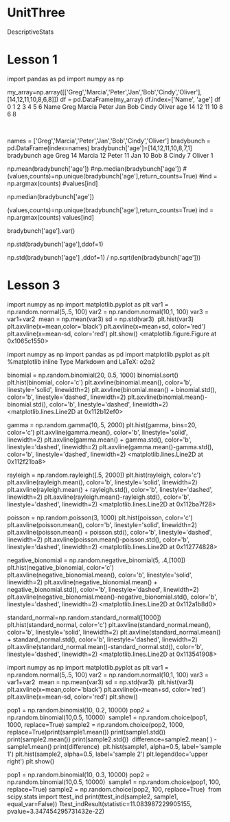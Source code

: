 # UnitThree
DescriptiveStats

# Lesson 1
import pandas as pd
import numpy as np

my_array=np.array([['Greg','Marcia','Peter','Jan','Bob','Cindy','Oliver'],[14,12,11,10,8,6,8]])
df = pd.DataFrame(my_array)
df.index=['Name', 'age']
df
0	1	2	3	4	5	6
Name	Greg	Marcia	Peter	Jan	Bob	Cindy	Oliver
age	14	12	11	10	8	6	8

​

names = ['Greg','Marcia','Peter','Jan','Bob','Cindy','Oliver']
​
bradybunch = pd.DataFrame(index=names)
​
bradybunch['age']=[14,12,11,10,8,7,1]
bradybunch
age
Greg	14
Marcia	12
Peter	11
Jan	10
Bob	8
Cindy	7
Oliver	1

np.mean(bradybunch['age'])
#np.median(bradybunch['age'])
#(values,counts)=np.unique(bradybunch['age'],return_counts=True)
#ind = np.argmax(counts)
#values[ind]


np.median(bradybunch['age'])


(values,counts)=np.unique(bradybunch['age'],return_counts=True)
ind = np.argmax(counts)
values[ind]


bradybunch['age'].var()


np.std(bradybunch['age'],ddof=1)


np.std(bradybunch['age'] ,ddof=1) / np.sqrt(len(bradybunch['age']))



# Lesson 3
import numpy as np
import matplotlib.pyplot as plt
var1 = np.random.normal(5,.5, 100)
var2 = np.random.normal(10,1, 100)
var3 = var1+var2
​
mean = np.mean(var3)
sd = np.std(var3)
​
plt.hist(var3)
plt.axvline(x=mean,color='black')
plt.axvline(x=mean+sd, color='red')
plt.axvline(x=mean-sd, color='red')
plt.show()
<matplotlib.figure.Figure at 0x1065c1550>

import numpy as np
import pandas as pd
import matplotlib.pyplot as plt
%matplotlib inline
Type Markdown and LaTeX:  α2α2 

binomial = np.random.binomial(20, 0.5, 1000)
binomial.sort()
plt.hist(binomial, color='c')
plt.axvline(binomial.mean(), color='b', linestyle='solid', linewidth=2)
plt.axvline(binomial.mean() + binomial.std(), color='b', linestyle='dashed', linewidth=2)
plt.axvline(binomial.mean()-binomial.std(), color='b', linestyle='dashed', linewidth=2)
<matplotlib.lines.Line2D at 0x112b12ef0>


gamma = np.random.gamma(10,.5, 2000)
plt.hist(gamma, bins=20, color='c')
plt.axvline(gamma.mean(), color='b', linestyle='solid', linewidth=2)
plt.axvline(gamma.mean() + gamma.std(), color='b', linestyle='dashed', linewidth=2)
plt.axvline(gamma.mean()-gamma.std(), color='b', linestyle='dashed', linewidth=2)
<matplotlib.lines.Line2D at 0x112f21ba8>


rayleigh = np.random.rayleigh([.5, 2000])
plt.hist(rayleigh, color='c')
plt.axvline(rayleigh.mean(), color='b', linestyle='solid', linewidth=2)
plt.axvline(rayleigh.mean() + rayleigh.std(), color='b', linestyle='dashed', linewidth=2)
plt.axvline(rayleigh.mean()-rayleigh.std(), color='b', linestyle='dashed', linewidth=2)
<matplotlib.lines.Line2D at 0x112ba7f28>


poisson = np.random.poisson(3, 1000)
plt.hist(poisson, color='c')
plt.axvline(poisson.mean(), color='b', linestyle='solid', linewidth=2)
plt.axvline(poisson.mean() + poisson.std(), color='b', linestyle='dashed', linewidth=2)
plt.axvline(poisson.mean()-poisson.std(), color='b', linestyle='dashed', linewidth=2)
<matplotlib.lines.Line2D at 0x112774828>


negative_bionomial = np.random.negative_binomial(5, .4,[100])
plt.hist(negative_bionomial, color='c')
plt.axvline(negative_bionomial.mean(), color='b', linestyle='solid', linewidth=2)
plt.axvline(negative_bionomial.mean() + negative_bionomial.std(), color='b', linestyle='dashed', linewidth=2)
plt.axvline(negative_bionomial.mean()-negative_bionomial.std(), color='b', linestyle='dashed', linewidth=2)
<matplotlib.lines.Line2D at 0x112a1b8d0>


standard_normal=np.random.standard_normal([1000])
plt.hist(standard_normal, color='c')
plt.axvline(standard_normal.mean(), color='b', linestyle='solid', linewidth=2)
plt.axvline(standard_normal.mean() + standard_normal.std(), color='b', linestyle='dashed', linewidth=2)
plt.axvline(standard_normal.mean()-standard_normal.std(), color='b', linestyle='dashed', linewidth=2)
<matplotlib.lines.Line2D at 0x113541908>


import numpy as np
import matplotlib.pyplot as plt
var1 = np.random.normal(5,.5, 100)
var2 = np.random.normal(10,1, 100)
var3 = var1+var2
​
mean = np.mean(var3)
sd = np.std(var3)
​
plt.hist(var3)
plt.axvline(x=mean,color='black')
plt.axvline(x=mean+sd, color='red')
plt.axvline(x=mean-sd, color='red')
plt.show()


pop1 = np.random.binomial(10, 0.2, 10000)
pop2 = np.random.binomial(10,0.5, 10000) 
​
sample1 = np.random.choice(pop1, 1000, replace=True)
sample2 = np.random.choice(pop2, 1000, replace=True)
​
print(sample1.mean())
print(sample1.std())
print(sample2.mean())
print(sample2.std())
​
difference=sample2.mean( ) -sample1.mean()
print(difference)
​
plt.hist(sample1, alpha=0.5, label='sample 1') 
plt.hist(sample2, alpha=0.5, label='sample 2') 
plt.legend(loc='upper right') 
plt.show()


pop1 = np.random.binomial(10, 0.3, 10000)
pop2 = np.random.binomial(10,0.5, 10000) 
​
sample1 = np.random.choice(pop1, 100, replace=True)
sample2 = np.random.choice(pop2, 100, replace=True)
​
from scipy.stats import ttest_ind
print(ttest_ind(sample2, sample1, equal_var=False))
Ttest_indResult(statistic=11.083987229905155, pvalue=3.347454295731432e-22)

​
